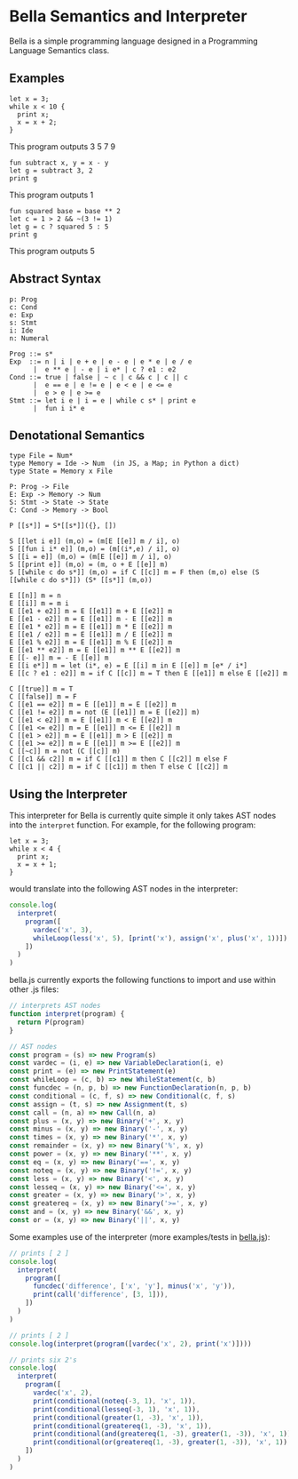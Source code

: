 # Bella Semantics and Interpreter

Bella is a simple programming language designed in a Programming Language Semantics class.

## Examples

```
let x = 3;
while x < 10 {
  print x;
  x = x + 2;
}
```
This program outputs 3 5 7 9

```
fun subtract x, y = x - y
let g = subtract 3, 2
print g
```
This program outputs 1

```
fun squared base = base ** 2
let c = 1 > 2 && ~(3 != 1)
let g = c ? squared 5 : 5
print g
```
This program outputs 5

## Abstract Syntax

```
p: Prog
c: Cond
e: Exp
s: Stmt
i: Ide
n: Numeral

Prog ::= s*
Exp  ::= n | i | e + e | e - e | e * e | e / e
      |  e ** e | - e | i e* | c ? e1 : e2
Cond ::= true | false | ~ c | c && c | c || c
      |  e == e | e != e | e < e | e <= e
      |  e > e | e >= e
Stmt ::= let i e | i = e | while c s* | print e
      |  fun i i* e
```

## Denotational Semantics

```
type File = Num*
type Memory = Ide -> Num  (in JS, a Map; in Python a dict)
type State = Memory x File

P: Prog -> File
E: Exp -> Memory -> Num
S: Stmt -> State -> State
C: Cond -> Memory -> Bool

P [[s*]] = S*[[s*]]({}, [])

S [[let i e]] (m,o) = (m[E [[e]] m / i], o)
S [[fun i i* e]] (m,o) = (m[(i*,e) / i], o)
S [[i = e]] (m,o) = (m[E [[e]] m / i], o)
S [[print e]] (m,o) = (m, o + E [[e]] m)
S [[while c do s*]] (m,o) = if C [[c]] m = F then (m,o) else (S [[while c do s*]]) (S* [[s*]] (m,o))

E [[n]] m = n
E [[i]] m = m i
E [[e1 + e2]] m = E [[e1]] m + E [[e2]] m
E [[e1 - e2]] m = E [[e1]] m - E [[e2]] m
E [[e1 * e2]] m = E [[e1]] m * E [[e2]] m
E [[e1 / e2]] m = E [[e1]] m / E [[e2]] m
E [[e1 % e2]] m = E [[e1]] m % E [[e2]] m
E [[e1 ** e2]] m = E [[e1]] m ** E [[e2]] m
E [[- e]] m = - E [[e]] m
E [[i e*]] m = let (i*, e) = E [[i] m in E [[e]] m [e* / i*]
E [[c ? e1 : e2]] m = if C [[c]] m = T then E [[e1]] m else E [[e2]] m

C [[true]] m = T
C [[false]] m = F
C [[e1 == e2]] m = E [[e1]] m = E [[e2]] m
C [[e1 != e2]] m = not (E [[e1]] m = E [[e2]] m)
C [[e1 < e2]] m = E [[e1]] m < E [[e2]] m
C [[e1 <= e2]] m = E [[e1]] m <= E [[e2]] m
C [[e1 > e2]] m = E [[e1]] m > E [[e2]] m
C [[e1 >= e2]] m = E [[e1]] m >= E [[e2]] m
C [[~c]] m = not (C [[c]] m)
C [[c1 && c2]] m = if C [[c1]] m then C [[c2]] m else F
C [[c1 || c2]] m = if C [[c1]] m then T else C [[c2]] m
```

## Using the Interpreter

This interpreter for Bella is currently quite simple it only takes AST nodes into the `interpret` function. For example, for the following program:

```bella
let x = 3;
while x < 4 {
  print x;
  x = x + 1;
}
```

would translate into the following AST nodes in the interpreter:

```javascript
console.log(
  interpret(
    program([
      vardec('x', 3),
      whileLoop(less('x', 5), [print('x'), assign('x', plus('x', 1))]),
    ])
  )
)
```

bella.js currently exports the following functions to import and use within other .js files:

```javascript
// interprets AST nodes
function interpret(program) {
  return P(program)
}

// AST nodes
const program = (s) => new Program(s)
const vardec = (i, e) => new VariableDeclaration(i, e)
const print = (e) => new PrintStatement(e)
const whileLoop = (c, b) => new WhileStatement(c, b)
const funcdec = (n, p, b) => new FunctionDeclaration(n, p, b)
const conditional = (c, f, s) => new Conditional(c, f, s)
const assign = (t, s) => new Assignment(t, s)
const call = (n, a) => new Call(n, a)
const plus = (x, y) => new Binary('+', x, y)
const minus = (x, y) => new Binary('-', x, y)
const times = (x, y) => new Binary('*', x, y)
const remainder = (x, y) => new Binary('%', x, y)
const power = (x, y) => new Binary('**', x, y)
const eq = (x, y) => new Binary('==', x, y)
const noteq = (x, y) => new Binary('!=', x, y)
const less = (x, y) => new Binary('<', x, y)
const lesseq = (x, y) => new Binary('<=', x, y)
const greater = (x, y) => new Binary('>', x, y)
const greatereq = (x, y) => new Binary('>=', x, y)
const and = (x, y) => new Binary('&&', x, y)
const or = (x, y) => new Binary('||', x, y)
```

Some examples use of the interpreter (more examples/tests in [bella.js](src/bella.js)):

```javascript
// prints [ 2 ]
console.log(
  interpret(
    program([
      funcdec('difference', ['x', 'y'], minus('x', 'y')),
      print(call('difference', [3, 1])),
    ])
  )
)

// prints [ 2 ]
console.log(interpret(program([vardec('x', 2), print('x')])))

// prints six 2's
console.log(
  interpret(
    program([
      vardec('x', 2),
      print(conditional(noteq(-3, 1), 'x', 1)),
      print(conditional(lesseq(-3, 1), 'x', 1)),
      print(conditional(greater(1, -3), 'x', 1)),
      print(conditional(greatereq(1, -3), 'x', 1)),
      print(conditional(and(greatereq(1, -3), greater(1, -3)), 'x', 1)),
      print(conditional(or(greatereq(1, -3), greater(1, -3)), 'x', 1)),
    ])
  )
)
```
